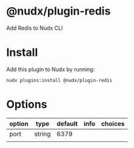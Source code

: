 @nudx/plugin-redis
==================

Add Redis to Nudx CLI

# Install

Add this plugin to Nudx by running:

```
nudx plugins:install @nudx/plugin-redis
```

# Options

| option  | type     | default   | info                        | choices |
|---------|----------|-----------|-----------------------------|---------|
| port    | string   | 6379      |                             |         |
|         |          |           |                             |         |

